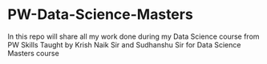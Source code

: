 # PW-Data-Science-Masters
In this repo will share all my work done during my Data Science course from PW Skills Taught by Krish Naik Sir and Sudhanshu Sir for Data Science Masters course

